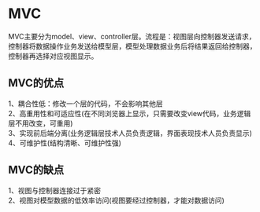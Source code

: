 # MVC  
MVC主要分为model、view、controller层。流程是：视图层向控制器发送请求，控制器将数据操作业务发送给模型层，模型处理数据业务后将结果返回给控制器，控制器再选择对应视图显示。  
## MVC的优点   
1、耦合性低：修改一个层的代码，不会影响其他层  
2、高重用性和可适应性(在不同浏览器上显示，只需要改变view代码，业务逻辑层不用改变，可重用)  
3、实现前后端分离(业务逻辑层技术人员负责逻辑，界面表现技术人员负责显示)  
4、可维护性(结构清晰、可维护性强)  
## MVC的缺点    
1、视图与控制器连接过于紧密  
2、视图对模型数据的低效率访问(视图要经过控制器，才能对数据访问)
